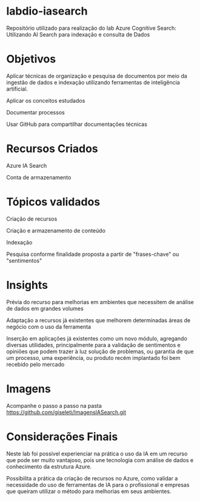 # labdio-iasearch
Repositório utilizado para realização do lab Azure Cognitive Search: Utilizando AI Search para indexação e consulta de Dados

# Objetivos

Aplicar técnicas de organização e pesquisa de documentos por meio da ingestão de dados e indexação utilizando ferramentas de inteligência artificial.

Aplicar os conceitos estudados

Documentar processos

Usar GitHub para compartilhar documentações técnicas

# Recursos Criados

Azure IA Search

Conta de armazenamento

# Tópicos validados

Criação de recursos

Criação e armazenamento de conteúdo

Indexação

Pesquisa conforme finalidade proposta a partir de "frases-chave" ou "sentimentos"

# Insights

Prévia do recurso para melhorias em ambientes que necessitem de análise de dados em grandes volumes

Adaptação a recursos já existentes que melhorem determinadas áreas de negócio com o uso da ferramenta

Inserção em aplicações já existentes como um novo módulo, agregando diversas utilidades, principalmente para a validação de sentimentos e opiniões que podem trazer à luz solução de problemas, ou garantia de que um processo, uma experiência, ou produto recém implantado foi bem recebido pelo mercado

# Imagens

Acompanhe o passo a passo na pasta https://github.com/giseleti/ImagensIASearch.git 

# Considerações Finais

Neste lab foi possível experienciar na prática o uso da IA em um recurso que pode ser muito vantajoso, pois une tecnologia com análise de dados e conhecimento da estrutura Azure.

Possibilita a prática da criação de recursos no Azure, como validar a necessidade do uso de ferramentas de IA para o profissional e empresas que queiram utilizar o método para melhorias em seus ambientes.


